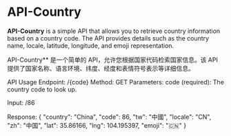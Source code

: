 # API-Country
**API-Country** is a simple API that allows you to retrieve country information based on a country code. The API provides details such as the country name, locale, latitude, longitude, and emoji representation.

API-Country** 是一个简单的 API，允许您根据国家代码检索国家信息。该 API 提供了国家名称、语言环境、纬度、经度和表情符号表示等详细信息。


API Usage
Endpoint: /{code}
Method: GET
Parameters:
code (required): The country code to look up.

Input: /86

Response:
{
  "country": "China",
  "code": 86,
  "tw": "中國",
  "locale": "CN",
  "zh": "中国",
  "lat": 35.86166,
  "lng": 104.195397,
  "emoji": "🇨🇳"
}
